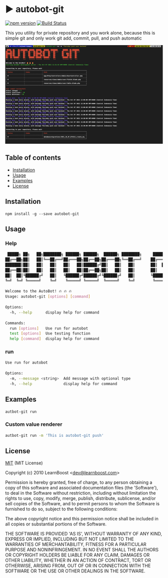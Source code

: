 ▶️ autobot-git
=========
[![npm version](https://badge.fury.io/js/autobot-git.svg)](https://badge.fury.io/js/autobot-git)
[![Build Status](https://app.travis-ci.com/kabesma/autobot.svg)](https://app.travis-ci.com/kabesma/autobot)

This you utility for private repository and you work alone, 
because this is simple git and only work git add, commit, pull, and push automatic

<p align="center">
    <img src="ScreenShot.png">
</p>

## Table of contents

- [Installation](#installation)
- [Usage](#usage)
- [Examples](#examples)
- [License](#license)

## Installation

```
npm install -g --save autobot-git
```

## Usage

### Help
```bash
 █████╗ ██╗   ██╗████████╗ ██████╗ ██████╗  ██████╗ ████████╗     ██████╗ ██╗████████╗
██╔══██╗██║   ██║╚══██╔══╝██╔═══██╗██╔══██╗██╔═══██╗╚══██╔══╝    ██╔════╝ ██║╚══██╔══╝
███████║██║   ██║   ██║   ██║   ██║██████╔╝██║   ██║   ██║       ██║  ███╗██║   ██║
██╔══██║██║   ██║   ██║   ██║   ██║██╔══██╗██║   ██║   ██║       ██║   ██║██║   ██║
██║  ██║╚██████╔╝   ██║   ╚██████╔╝██████╔╝╚██████╔╝   ██║       ╚██████╔╝██║   ██║
╚═╝  ╚═╝ ╚═════╝    ╚═╝    ╚═════╝ ╚═════╝  ╚═════╝    ╚═╝        ╚═════╝ ╚═╝   ╚═╝

Welcome to the AutoBot! 🔥 🔥 🔥
Usage: autobot-git [options] [command]

Options:
  -h, --help      display help for command

Commands:
  run [options]   Use run for autobot
  test [options]  Use testing function
  help [command]  display help for command
```
### run
```bash
Use run for autobot

Options:
  -m, --message <string>  Add message with optional type
  -h, --help              display help for command
```
## Examples
```bash
autbot-git run
```

### Custom value renderer
```bash
autbot-git run -m 'This is autobot-git push'
```

## License 

[MIT](https://github.com/cyrilwanner/autobot-git/blob/master/LICENSE)
(MIT License)

Copyright (c) 2010 LearnBoost &lt;dev@learnboost.com&gt;

Permission is hereby granted, free of charge, to any person obtaining
a copy of this software and associated documentation files (the
'Software'), to deal in the Software without restriction, including
without limitation the rights to use, copy, modify, merge, publish,
distribute, sublicense, and/or sell copies of the Software, and to
permit persons to whom the Software is furnished to do so, subject to
the following conditions:

The above copyright notice and this permission notice shall be
included in all copies or substantial portions of the Software.

THE SOFTWARE IS PROVIDED 'AS IS', WITHOUT WARRANTY OF ANY KIND,
EXPRESS OR IMPLIED, INCLUDING BUT NOT LIMITED TO THE WARRANTIES OF
MERCHANTABILITY, FITNESS FOR A PARTICULAR PURPOSE AND NONINFRINGEMENT.
IN NO EVENT SHALL THE AUTHORS OR COPYRIGHT HOLDERS BE LIABLE FOR ANY
CLAIM, DAMAGES OR OTHER LIABILITY, WHETHER IN AN ACTION OF CONTRACT,
TORT OR OTHERWISE, ARISING FROM, OUT OF OR IN CONNECTION WITH THE
SOFTWARE OR THE USE OR OTHER DEALINGS IN THE SOFTWARE.

